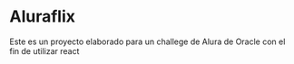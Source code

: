# Aluraflix
Este es un proyecto elaborado para un challege de Alura de Oracle con el fin de utilizar react
